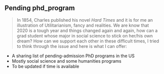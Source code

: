 ## Pending phd_program
> In 1854, Charles published his novel *Hard Times* and it is for me an illustration of Utilitarianism, fancy and realities. 
We are know that 2020 is a tough year and things changed again and again, how can a grad student whose major in social science to stick on her/his own dream? How can we support each other in these difficult times, I tried to think through the issue and here is what I can offer:

* A sharing list of pending-admission PhD programs in the US
* Mostly social science and some humanities programs
* To be updated if time is available 

